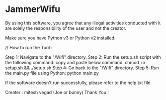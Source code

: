 # JammerWifu

By using this software, you agree that any illegal activities conducted with it are solely the responsibility of the user and not the creator.

Make sure you have Python v3 or Python v2 installed.

// How to run the Tool :

Step 1: Navigate to the "/Wifi" directory.
Step 2: Run the setup.sh script with the following command: copy and paste below command.
        chmod +x setup.sh && ./setup.sh
Step 4: Go back to the "/Wifi" directory.
Step 5: Run the main.py file using Python:
        python main.py

If the software doesn't run successfully, please refer to the help.txt file.

Creater : mitesh vegad (Joe or bunny)
Thank You !
